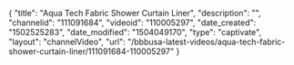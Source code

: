 {
    "title": "Aqua Tech Fabric Shower Curtain Liner",
    "description": "",
    "channelid": "111091684",
    "videoid": "110005297",
    "date_created": "1502525283",
    "date_modified": "1504049170",
    "type": "captivate",
    "layout": "channelVideo",
    "url": "\/bbbusa-latest-videos\/aqua-tech-fabric-shower-curtain-liner\/111091684-110005297"
}